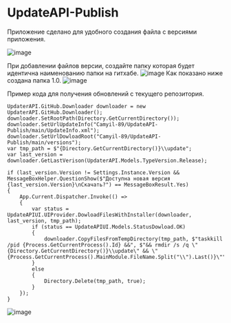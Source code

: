 # UpdateAPI-Publish
Приложение сделано для удобного создания файла с версиями приложения.

![image](https://user-images.githubusercontent.com/76705837/233179296-806440db-87a6-4e64-9081-2ba8c2608cf5.png)


При добавлении файлов версии, создайте папку которая будет идентична наименованию папки на гитхабе.
![image](https://user-images.githubusercontent.com/76705837/233179477-2a73f125-a36c-4a8b-a6e5-587ec8ff7adc.png)
Как показано ниже создана папка 1.0.
![image](https://user-images.githubusercontent.com/76705837/233179702-543bc507-de81-4745-b3d7-152ae9df74fb.png)

Пример кода для получения обновлений с текущего репозитория.

    UpdaterAPI.GitHub.Downloader downloader = new UpdaterAPI.GitHub.Downloader();
    downloader.SetRootPath(Directory.GetCurrentDirectory());
    downloader.SetUrlUpdateInfo("Camyil-89/UpdateAPI-Publish/main/UpdateInfo.xml");
    downloader.SetUrlDowloadRoot("Camyil-89/UpdateAPI-Publish/main/versions");
    var tmp_path = $"{Directory.GetCurrentDirectory()}\\update";
    var last_version = downloader.GetLastVerison(UpdaterAPI.Models.TypeVersion.Release);

	if (last_version.Version != Settings.Instance.Version && MessageBoxHelper.QuestionShow($"Доступна новая версия {last_version.Version}\nСкачать?") == MessageBoxResult.Yes)
	{
		App.Current.Dispatcher.Invoke(() =>
		{
			var status = UpdateAPIUI.UIProvider.DowloadFilesWithInstaller(downloader, last_version, tmp_path);
			if (status == UpdateAPIUI.Models.StatusDowload.OK)
			{
				downloader.CopyFilesFromTempDirectory(tmp_path, $"taskkill /pid {Process.GetCurrentProcess().Id} &&", $"&& rmdir /s /q \"{Directory.GetCurrentDirectory()}\\update\" && \"{Process.GetCurrentProcess().MainModule.FileName.Split("\\").Last()}\"");
			}
			else
			{
				Directory.Delete(tmp_path, true);
			}
		});
	}

![image](https://user-images.githubusercontent.com/76705837/233179499-21d71430-1aac-4f4a-913d-e4911f796870.png)

